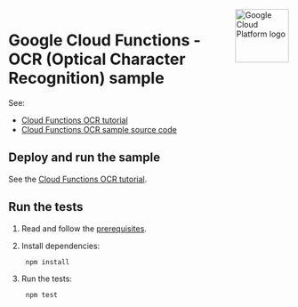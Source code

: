 <img src="https://avatars2.githubusercontent.com/u/2810941?v=3&s=96" alt="Google Cloud Platform logo" title="Google Cloud Platform" align="right" height="96" width="96"/>

# Google Cloud Functions - OCR (Optical Character Recognition) sample

See:

* [Cloud Functions OCR tutorial][tutorial]
* [Cloud Functions OCR sample source code][code]

[tutorial]: https://cloud.google.com/functions/docs/tutorials/ocr
[code]: index.js

## Deploy and run the sample

See the [Cloud Functions OCR tutorial][tutorial].

## Run the tests

1. Read and follow the [prerequisites](../../#how-to-run-the-tests).

1. Install dependencies:

        npm install

1. Run the tests:

        npm test
